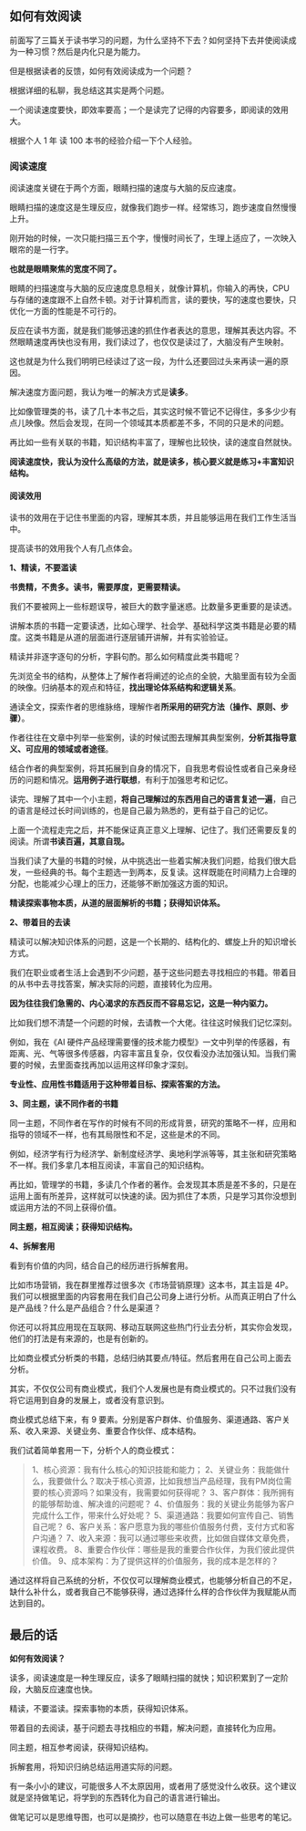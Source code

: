 ## 如何有效阅读

前面写了三篇关于读书学习的问题，为什么坚持不下去？如何坚持下去并使阅读成为一种习惯？然后是内化只是为能力。

但是根据读者的反馈，如何有效阅读成为一个问题？

根据详细的私聊，我总结这其实是两个问题。

一个阅读速度要快，即效率要高；一个是读完了记得的内容要多，即阅读的效用大。

根据个人 1 年 读 100 本书的经验介绍一下个人经验。

### 阅读速度

阅读速度关键在于两个方面，眼睛扫描的速度与大脑的反应速度。

眼睛扫描的速度这是生理反应，就像我们跑步一样。经常练习，跑步速度自然慢慢上升。

刚开始的时候，一次只能扫描三五个字，慢慢时间长了，生理上适应了，一次映入眼帘的是一行字。

**也就是眼睛聚焦的宽度不同了。**

眼睛的扫描速度与大脑的反应速度息息相关，就像计算机，你输入的再快，CPU 与存储的速度跟不上自然卡顿。对于计算机而言，读的要快，写的速度也要快，只优化一方面的性能是不可行的。

反应在读书方面，就是我们能够迅速的抓住作者表达的意思，理解其表达内容。不然眼睛速度再快也没有用，我们读过了，也仅仅是读过了，大脑没有产生映射。

这也就是为什么我们明明已经读过了这一段，为什么还要回过头来再读一遍的原因。

解决速度方面问题，我认为唯一的解决方式是**读多**。

比如像管理类的书，读了几十本书之后，其实这时候不管记不记得住，多多少少有点儿映像。然后会发现，在同一个领域其本质都差不多，不同的只是术的问题。

再比如一些有关联的书籍，知识结构丰富了，理解也比较快，读的速度自然就快。

**阅读速度快，我认为没什么高级的方法，就是读多，核心要义就是练习+丰富知识结构。**

#### 阅读效用

读书的效用在于记住书里面的内容，理解其本质，并且能够运用在我们工作生活当中。

提高读书的效用我个人有几点体会。

**1、精读，不要滥读**

**书贵精，不贵多。读书，需要厚度，更需要精读。**

我们不要被网上一些标题误导，被巨大的数字量迷惑。比数量多更重要的是读透。

讲解本质的书籍一定要读透，比如心理学、社会学、基础科学这类书籍是必要的精度。这类书籍是从道的层面进行逐层铺开讲解，并有实验验证。

精读并非逐字逐句的分析，字斟句酌。那么如何精度此类书籍呢？

先浏览全书的结构，从整体上了解作者将阐述的论点的全貌，大脑里面有较为全面的映像。归纳基本的观点和特征，**找出理论体系结构和逻辑关系**。

通读全文，探索作者的思维脉络，理解作者**所采用的研究方法（操作、原则、步骤）**。

作者往往在文章中列举一些案例，读的时候试图去理解其典型案例，**分析其指导意义、可应用的领域或者途径**。

结合作者的典型案例，将其拓展到自身的情况下，自我思考假设性或者自己亲身经历的问题和情况。**运用例子进行联想**，有利于加强思考和记忆。

读完、理解了其中一个小主题，**将自己理解过的东西用自己的语言复述一遍**，自己的语言是经过长时间训练的，也是自己最为熟悉的，更有益于自己的记忆。

上面一个流程走完之后，并不能保证真正意义上理解、记住了。我们还需要反复的阅读。所谓**书读百遍，其意自现。** 

当我们读了大量的书籍的时候，从中挑选出一些着实解决我们问题，给我们很大启发，一些经典的书。每个主题选一到两本，反复读。这样既能在时间精力上合理的分配，也能减少心理上的压力，还能够不断加强这方面的知识。

**精读探索事物本质，从道的层面解析的书籍；获得知识体系。**

**2、带着目的去读**

精读可以解决知识体系的问题，这是一个长期的、结构化的、螺旋上升的知识增长方式。

我们在职业或者生活上会遇到不少问题，基于这些问题去寻找相应的书籍。带着目的从书中去寻找答案，解决实际的问题，直接转化为应用。

**因为往往我们急需的、内心渴求的东西反而不容易忘记，这是一种内驱力。**

比如我们想不清楚一个问题的时候，去请教一个大佬。往往这时候我们记忆深刻。

例如，我在《AI 硬件产品经理需要懂的技术能力模型》一文中列举的传感器，有距离、光、气等很多传感器，内容丰富且复杂，仅仅看没办法加强认知。当我们需要的时候，去里面查找再加以运用这样印象才深刻。

**专业性、应用性书籍适用于这种带着目标、探索答案的方法。**

**3、同主题，读不同作者的书籍**

同一主题，不同作者在写作的时候有不同的形成背景，研究的策略不一样，应用和指导的领域不一样，也有其局限性和不足，这些是术的不同。

例如，经济学有行为经济学、新制度经济学、奥地利学派等等，其主张和研究策略不一样。我们多拿几本相互阅读，丰富自己的知识结构。

再比如，管理学的书籍，多读几个作者的著作。会发现其本质是差不多的，只是在运用上面有所差异，这样就可以快速的读。因为抓住了本质，只是学习其你没想到或运用方法的不同上获得价值。

**同主题，相互阅读；获得知识结构。**

**4、拆解套用**

看到有价值的内同，结合自己的经历进行拆解套用。

比如市场营销，我在群里推荐过很多次《市场营销原理》这本书，其主旨是 4P。我们可以根据里面的内容套用在我们自己公司身上进行分析。从而真正明白了什么是产品线？什么是产品组合？什么是渠道？

你还可以将其应用现在互联网、移动互联网这些热门行业去分析，其实你会发现，他们的打法是有来源的，也是有创新的。

比如商业模式分析类的书籍，总结归纳其要点/特征。然后套用在自己公司上面去分析。

其实，不仅仅公司有商业模式，我们个人发展也是有商业模式的。只不过我们没有将它运用到自身的发展上，或者没有意识到。

商业模式总结下来，有 9 要素。分别是客户群体、价值服务、渠道通路、客户关系、收入来源、关键业务、重要合作伙伴、成本结构。

我们试着简单套用一下，分析个人的商业模式：
>1、核心资源：我有什么核心的知识技能和能力；
2、关键业务：我能做什么，我要做什么？取决于核心资源，比如我想当产品经理，我有PM岗位需要的核心资源吗？如果没有，我需要如何获得呢？
3、客户群体：我所拥有的能够帮助谁、解决谁的问题呢？
4、价值服务：我的关键业务能够为客户完成什么工作，带来什么好处呢？
5、渠道通路：我要如何宣传自己、销售自己呢？
6、客户关系：客户愿意为我的哪些价值服务付费，支付方式和客户沟通？
7、收入来源：我可以通过哪些来收费，比如做自媒体文章免费，课程收费。
8、重要合作伙伴：哪些是我的重要合作伙伴，为我们彼此提供价值。
9、成本架构：为了提供这样的价值服务，我的成本是怎样的？

通过这样将自己系统的分析，不仅仅可以理解商业模式，也能够分析自己的不足，缺什么补什么，或者我自己不能够获得，通过选择什么样的合作伙伴为我赋能从而达到目的。

## 最后的话

**如何有效阅读？**

读多，阅读速度是一种生理反应，读多了眼睛扫描的就快；知识积累到了一定阶段，大脑反应速度也快。

精读，不要滥读。探索事物的本质，获得知识体系。

带着目的去阅读，基于问题去寻找相应的书籍，解决问题，直接转化为应用。

同主题，相互参考阅读，获得知识结构。

拆解套用，将知识归纳总结运用道实际的问题。

有一条小小的建议，可能很多人不太原因用，或者用了感觉没什么收获。这个建议就是坚持做笔记，将学到的东西转化为自己的语言进行输出。

做笔记可以是思维导图，也可以是摘抄，也可以随意在书边上做一些思考的笔记。